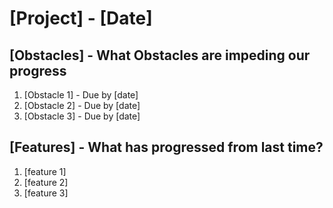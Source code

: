 # [Project] - [Date]

## [Obstacles] - What Obstacles are impeding our progress
1. [Obstacle 1] - Due by [date]
2. [Obstacle 2] - Due by [date]
3. [Obstacle 3] - Due by [date]

## [Features] - What has progressed from last time?
1. [feature 1]
2. [feature 2]
3. [feature 3]
